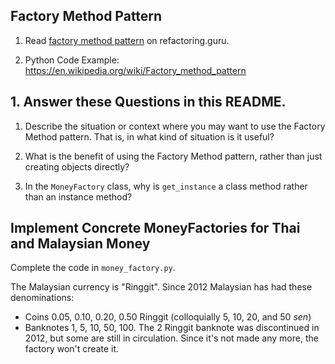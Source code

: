 ## Factory Method Pattern

1. Read [factory method pattern](https://refactoring.guru/design-patterns/factory-method) on refactoring.guru.

2. Python Code Example: <https://en.wikipedia.org/wiki/Factory_method_pattern>

## 1. Answer these Questions in this README.

1. Describe the situation or context where you may want to use the Factory Method pattern. That is, in what kind of situation is it useful?



2. What is the benefit of using the Factory Method pattern, rather than just creating objects directly?


3. In the `MoneyFactory` class, why is `get_instance` a class method rather than an instance method?



## Implement Concrete MoneyFactories for Thai and Malaysian Money

Complete the code in `money_factory.py`.

The Malaysian currency is "Ringgit". Since 2012 Malaysian has had these denominations:
- Coins 0.05, 0.10, 0.20, 0.50 Ringgit (colloquially 5, 10, 20, and 50 *sen*)
- Banknotes 1, 5, 10, 50, 100.  The 2 Ringgit banknote was discontinued in 2012, but some are still in circulation.  Since it's not made any more, the factory won't create it.

